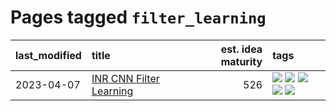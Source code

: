 # Pages tagged `filter_learning`

|last_modified|title|est. idea maturity|tags
|:---|:---|---:|:---|
|2023-04-07|[INR CNN Filter Learning](../INR_CNN_filter_learning.md)|526|[![](https://img.shields.io/badge/tag-CNN-fe76cf)](../tags/CNN.md) [![](https://img.shields.io/badge/tag-INR-8fb3d)](../tags/INR.md) [![](https://img.shields.io/badge/tag-deep_learning-8a140)](../tags/deep_learning.md) [![](https://img.shields.io/badge/tag-experimental-1eefac)](../tags/experimental.md) [![](https://img.shields.io/badge/tag-filter_learning-83cbca)](../tags/filter_learning.md)|